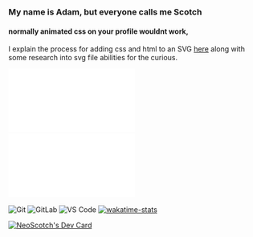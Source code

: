 ### My name is Adam, but everyone calls me Scotch

#### normally animated css on your profile wouldnt work, 

I explain the process for adding css and html to an SVG [here](https://github.com/neoscotch/animated-svg-as-your-readme) along with some research into svg file abilities for the curious.

<img src="https://github.com/neoscotch/neoscotch/blob/master/readme.svg" width="50%" alt="neoscotch"/>
<img src="https://github.com/neoscotch/neoscotch/blob/master/testing.svg" width="50%" alt="walker"/>

![Git](https://img.shields.io/badge/-Git-%23F05032?style=flat-square&logo=git&logoColor=%23ffffff)
![GitLab](https://img.shields.io/badge/-GitLab-FCA121?style=flat-square&logo=gitlab)
![VS Code](https://img.shields.io/badge/-VSCode-%23007ACC?style=flat-square&logo=visual-studio-code)
[![wakatime-stats](https://github.com/neoscotch/neoscotch/actions/workflows/update-timestats.yml/badge.svg?branch=main)](https://github.com/neoscotch/neoscotch/actions/workflows/update-timestats.yml)

<a href="https://app.daily.dev/DailyDevTips"><img src="https://github.com/neoscotch/neoscotch/blob/master/devcard.svg" width="200" alt="NeoScotch's Dev Card"/></a>
